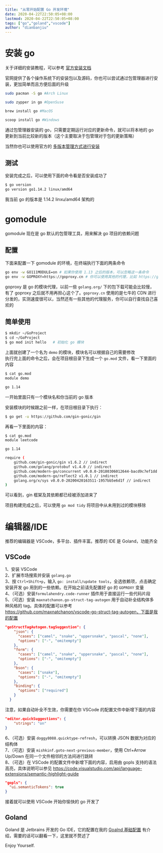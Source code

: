 ```yaml
---
title: "从零开始配置 Go 开发环境"
date: 2020-04-22T22:50:05+08:00
lastmod: 2020-04-22T22:50:05+08:00
tags: ["go","goland","vscode"]
author: "dianbanjiu"
---
```


# 安装 go
关于详细的安装教程，可以参考 [官方安装文档](https://go.dev/doc/install)

官网提供了各个操作系统下的安装包以及源码，你也可以尝试通过包管理器进行安装，更加简单而且方便后面的升级  

```bash
sudo pacman -S go #Arch Linux

sudo zypper in go #OpenSuse

brew install go #MacOS

scoop install go #Windows
```

通过包管理器安装的 go，只需要定期运行对应的更新命令，就可以将本地的 go 更新到当前比较新的版本（这个主要取决于包管理对于包的更新策略）  

当然你也可以使用官方的 [多版本管理方式进行安装](/post/go-多版本安装)  

## 测试
安装完成之后，可以使用下面的命令看是否安装成功了  
```bash
$ go version
go version go1.14.2 linux/amd64
```
我当前 go 的版本是 1.14.2 linxu/amd64 架构的  

# gomodule
gomodule 现在是 go 默认的包管理工具，用来解决 go 项目的依赖问题  

## 配置
下面来配置一下 gomodule 的环境，在终端执行下面的两条命令  

```bash
go env -w GO111MODULE=on # 如果你使用 1.13 之后的版本，可以忽略这一条命令
go env -w GOPROXY=https://goproxy.cn # 你可以使用其他的代理，比如 https://goproxy.io 等
```

goproxy 是 go 的模块代理，以前一些 `golang.org/` 下的包下载可能会比较慢，有了 goproxy 之后就不用再担心这个了。`goproxy.cn` 使用的是七牛的 CDN 进行分发的，实测速度很可以，当然还有一些其他的代理服务，你可以自行查找自己喜欢的  

## 简单使用
```bash
$ mkdir ~/GoProject
$ cd ~/GoProject
$ go mod init hello   # 初始化 go 模块
```

上面就创建了一个名为 `demo` 的模块，模块名可以根据自己的需要修改   
执行完上面的命令之后，会在项目根目录下生成一个 `go.mod` 文件，看一下里面的内容  
```bash
$ cat go.mod
module demo

go 1.14
```

一开始里面只有一个模块名和你当前的 go 版本  

安装模块的时候跟之前一样，在项目根目录下执行：  
```bash
$ go get -u https://github.com/gin-gonic/gin
```

再看一下里面的内容：  
```bash
$ cat go.mod
module leetcode

go 1.14

require (
	github.com/gin-gonic/gin v1.6.2 // indirect
	github.com/golang/protobuf v1.4.0 // indirect
	github.com/modern-go/concurrent v0.0.0-20180306012644-bacd9c7ef1dd // indirect
	github.com/modern-go/reflect2 v1.0.1 // indirect
	golang.org/x/sys v0.0.0-20200420163511-1957bb5e6d1f // indirect
)
```

可以看到，gin 框架及其依赖都已经被添加进来了  

项目构建完成之后，可以使用 `go mod tidy` 将项目中从未用到过的模块移除  

# 编辑器/IDE

推荐的编辑器是 VSCode，多平台、插件丰富。推荐的 IDE 是 Goland，功能齐全  

## VSCode
1、安装 VSCode  
2、扩展市场搜索并安装 `golang.go`  
3、按 `Ctrl+Shift+p`，输入 `go: install/update tools`，全选依赖项，点击确定安装开发 go 用到的一些依赖。在开始之前请先配置好 go 的 `GOPROXY` 变量  
4、（可选）安装`formulahendry.code-runner` 插件用于直接运行一些代码片段  
5、（可选）安装 `maxnatchanon.go-struct-tag-autogen` 用于自动补全结构体多种风格的 tag。具体的配置可以参考 https://github.com/maxnatchanon/vscode-go-struct-tag-autogen，下面是我的配置  
```JSON
"goStructTagAutogen.tagSuggestion": {
    "json": {
      "cases": ["camel", "snake", "uppersnake", "pascal", "none"],
      "options": ["-", "omitempty"]
    },
    "form": {
      "cases": ["camel", "snake", "uppersnake", "pascal", "none"],
      "options": ["-", "omitempty"]
    },
    "bson": {
      "cases": ["snake"],
      "options": ["-", "omitempty"]
    },
    "binding": {
      "options": ["required"]
    }
  }
```
注意，如果自动补全不生效，你需要在你 VSCode 的配置文件中新增下面的内容  
```JSON
"editor.quickSuggestions": {
    "strings": "on"
}
```
6、（可选）安装 `doggy8088.quicktype-refresh`，可以转换 JSON 数据为对应的结构体  
7、（可选）安装 `mishkinf.goto-next-previous-member`，使用 Ctrl+Arrow Up/Down 在同一个文件相邻的方法间进行跳转  
8、（可选）在 VSCode 的配置文件中新增下面的内容，启用由 gopls 支持的语法高亮，具体说明可以参见 https://code.visualstudio.com/api/language-extensions/semantic-highlight-guide  
```JSON
"gopls": {
  "ui.semanticTokens": true
}
```

接着就可以使用 VSCode 开始你愉快的 go 开发了  
## Goland
Goland 是 Jetbrains 开发的 Go IDE，它的配置在我的 [Goalnd 基础配置](https://www.dianbanjiu.com/post/goalnd-%E5%9F%BA%E7%A1%80%E9%85%8D%E7%BD%AE/) 有介绍，需要的话可以翻看一下，这里就不赘述了  

Enjoy Yourself.  